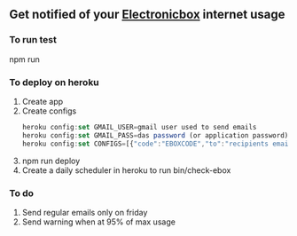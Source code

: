 ## Get notified of your [Electronicbox] internet usage

[Electronicbox]:http://www.electronicbox.net/

### To run test
npm run

### To deploy on heroku
1. Create app
2. Create configs
    ```javascript
    heroku config:set GMAIL_USER=gmail user used to send emails
    heroku config:set GMAIL_PASS=das password (or application password)
    heroku config:set CONFIGS=[{"code":"EBOXCODE","to":"recipients emails separated by comas"}, ...]
    ```
3. npm run deploy
4. Create a daily scheduler in heroku to run bin/check-ebox


### To do
1. Send regular emails only on friday
2. Send warning when at 95% of max usage
